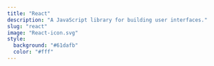 ```yaml
---
title: "React"
description: "A JavaScript library for building user interfaces."
slug: "react"
image: "React-icon.svg"
style:
  background: "#61dafb"
  color: "#fff"
---
```

